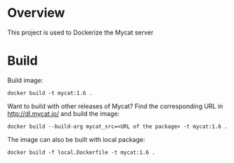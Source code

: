 # Overview
This project is used to Dockerize the Mycat server

# Build

Build image:

```
docker build -t mycat:1.6 .
```

Want to build with other releases of Mycat? Find the corresponding URL in http://dl.mycat.io/ and build the image:

```
docker build --build-arg mycat_src=<URL of the package> -t mycat:1.6 .
```

The image can also be built with local package:

```
docker build -f local.Dockerfile -t mycat:1.6 .
```
